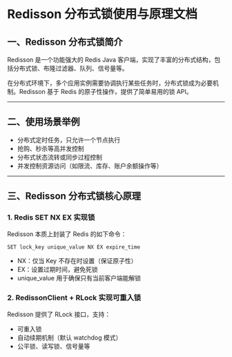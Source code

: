 # Redisson 分布式锁使用与原理文档

## 一、Redisson 分布式锁简介

Redisson 是一个功能强大的 Redis Java 客户端，实现了丰富的分布式结构，包括分布式锁、布隆过滤器、队列、信号量等。

在分布式环境下，多个应用实例需要协调执行某些任务时，分布式锁成为必要机制。Redisson 基于 Redis 的原子性操作，提供了简单易用的锁 API。

---

## 二、使用场景举例

- 分布式定时任务，只允许一个节点执行
- 抢购、秒杀等高并发控制
- 分布式状态流转或同步过程控制
- 并发控制资源访问（如限流、库存、账户余额操作等）

---

## 三、Redisson 分布式锁核心原理

### 1. Redis SET NX EX 实现锁

Redisson 本质上封装了 Redis 的如下命令：

```bash
SET lock_key unique_value NX EX expire_time
```
- NX：仅当 Key 不存在时设置（保证原子性）
- EX：设置过期时间，避免死锁
- unique_value 用于确保只有当前客户端能解锁

### 2. RedissonClient + RLock 实现可重入锁

Redisson 提供了 RLock 接口，支持：
- 可重入锁
- 自动续期机制（默认 watchdog 模式）
- 公平锁、读写锁、信号量等

